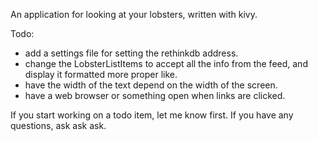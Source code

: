 

An application for looking at your lobsters, written with kivy.

Todo:
 - add a settings file for setting the rethinkdb address.
 - change the LobsterListItems to accept all the info from the feed, and display it formatted more proper like.
 - have the width of the text depend on the width of the screen.
 - have a web browser or something open when links are clicked.

If you start working on a todo item, let me know first. If you have any questions, ask ask ask.


